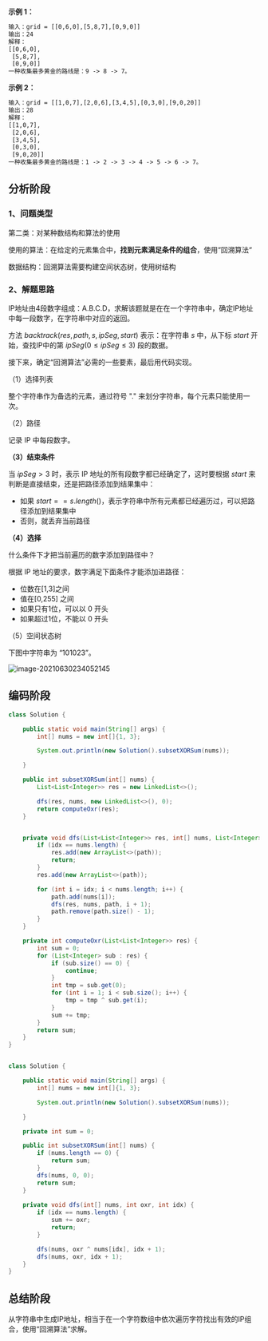 

**示例 1：**

```tex
输入：grid = [[0,6,0],[5,8,7],[0,9,0]]
输出：24
解释：
[[0,6,0],
 [5,8,7],
 [0,9,0]]
一种收集最多黄金的路线是：9 -> 8 -> 7。
```

**示例 2：**

```tex
输入：grid = [[1,0,7],[2,0,6],[3,4,5],[0,3,0],[9,0,20]]
输出：28
解释：
[[1,0,7],
 [2,0,6],
 [3,4,5],
 [0,3,0],
 [9,0,20]]
一种收集最多黄金的路线是：1 -> 2 -> 3 -> 4 -> 5 -> 6 -> 7。
```

## 分析阶段



### 1、问题类型

第二类：对某种数结构和算法的使用

使用的算法：在给定的元素集合中，**找到元素满足条件的组合**，使用“回溯算法“

数据结构：回溯算法需要构建空间状态树，使用树结构

### 2、解题思路

IP地址由4段数字组成：A.B.C.D，求解该题就是在在一个字符串中，确定IP地址中每一段数字，在字符串中对应的返回。

方法 $backtrack(res,path,s,ipSeg,start)$ 表示：在字符串 $s$ 中，从下标 $start$ 开始，查找IP中的第 $ipSeg (0 \le ipSeg \le 3)$ 段的数据。

接下来，确定“回溯算法”必需的一些要素，最后用代码实现。

（1）选择列表

整个字符串作为备选的元素，通过符号 "." 来划分字符串，每个元素只能使用一次。

（2）路径

记录 IP 中每段数字。

**（3）结束条件**

当 $ipSeg\gt 3$ 时，表示 IP 地址的所有段数字都已经确定了，这时要根据 $start$ 来判断是直接结束，还是把路径添加到结果集中：

* 如果 $start == s.length()$，表示字符串中所有元素都已经遍历过，可以把路径添加到结果集中
* 否则，就丢弃当前路径

**（4）选择**

什么条件下才把当前遍历的数字添加到路径中？

根据 IP 地址的要求，数字满足下面条件才能添加进路径：

* 位数在[1,3]之间
* 值在[0,255] 之间
* 如果只有1位，可以以 0 开头
* 如果超过1位，不能以 0 开头

（5）空间状态树

下图中字符串为 “101023”。

![image-20210630234052145](https://cdn.jsdelivr.net/gh/shimengjie/image-repo//img/image-20210630234052145.png)

## 编码阶段

```java
class Solution {

    public static void main(String[] args) {
        int[] nums = new int[]{1, 3};

        System.out.println(new Solution().subsetXORSum(nums));

    }

    public int subsetXORSum(int[] nums) {
        List<List<Integer>> res = new LinkedList<>();

        dfs(res, nums, new LinkedList<>(), 0);
        return computeOxr(res);
    }


    private void dfs(List<List<Integer>> res, int[] nums, List<Integer> path, int idx) {
        if (idx == nums.length) {
            res.add(new ArrayList<>(path));
            return;
        }
        res.add(new ArrayList<>(path));

        for (int i = idx; i < nums.length; i++) {
            path.add(nums[i]);
            dfs(res, nums, path, i + 1);
            path.remove(path.size() - 1);
        }
    }

    private int computeOxr(List<List<Integer>> res) {
        int sum = 0;
        for (List<Integer> sub : res) {
            if (sub.size() == 0) {
                continue;
            }
            int tmp = sub.get(0);
            for (int i = 1; i < sub.size(); i++) {
                tmp = tmp ^ sub.get(i);
            }
            sum += tmp;
        }
        return sum;
    }
}
```





```java

class Solution {

    public static void main(String[] args) {
        int[] nums = new int[]{1, 3};

        System.out.println(new Solution().subsetXORSum(nums));

    }

    private int sum = 0;

    public int subsetXORSum(int[] nums) {
        if (nums.length == 0) {
            return sum;
        }
        dfs(nums, 0, 0);
        return sum;
    }
    
    private void dfs(int[] nums, int oxr, int idx) {
        if (idx == nums.length) {
            sum += oxr;
            return;
        }

        dfs(nums, oxr ^ nums[idx], idx + 1);
        dfs(nums, oxr, idx + 1);
    }
}
```





## 总结阶段

从字符串中生成IP地址，相当于在一个字符数组中依次遍历字符找出有效的IP组合，使用“回溯算法”求解。